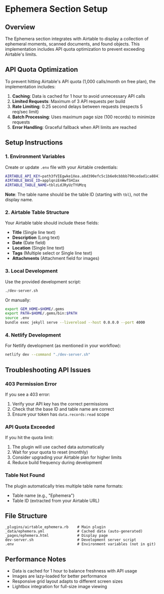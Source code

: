 # Ephemera Section Setup

## Overview

The Ephemera section integrates with Airtable to display a collection of ephemeral moments, scanned documents, and found objects. This implementation includes API quota optimization to prevent exceeding Airtable's limits.

## API Quota Optimization

To prevent hitting Airtable's API quota (1,000 calls/month on free plan), the implementation includes:

1. **Caching**: Data is cached for 1 hour to avoid unnecessary API calls
2. **Limited Requests**: Maximum of 3 API requests per build
3. **Rate Limiting**: 0.25 second delays between requests (respects 5 req/sec limit)
4. **Batch Processing**: Uses maximum page size (100 records) to minimize requests
5. **Error Handling**: Graceful fallback when API limits are reached

## Setup Instructions

### 1. Environment Variables

Create or update `.env` file with your Airtable credentials:

```bash
AIRTABLE_API_KEY=path3fVIEgwke1Xea.a8d390efc5c1b6e0cbbbb790cedad1ca88413b06533bf4f5069ec43ef71d88e5
AIRTABLE_BASE_ID=applqniEnWwfSHIax
AIRTABLE_TABLE_NAME=tblzLdJRyUzTYUMzq
```

**Note**: The table name should be the table ID (starting with `tbl`), not the display name.

### 2. Airtable Table Structure

Your Airtable table should include these fields:
- **Title** (Single line text)
- **Description** (Long text)
- **Date** (Date field)
- **Location** (Single line text)
- **Tags** (Multiple select or Single line text)
- **Attachments** (Attachment field for images)

### 3. Local Development

Use the provided development script:

```bash
./dev-server.sh
```

Or manually:

```bash
export GEM_HOME=$HOME/.gems
export PATH=$HOME/.gems/bin:$PATH
source .env
bundle exec jekyll serve --livereload --host 0.0.0.0 --port 4000
```

### 4. Netlify Development

For Netlify development (as mentioned in your workflow):

```bash
netlify dev --command "./dev-server.sh"
```

## Troubleshooting API Issues

### 403 Permission Error

If you see a 403 error:
1. Verify your API key has the correct permissions
2. Check that the base ID and table name are correct
3. Ensure your token has `data.records:read` scope

### API Quota Exceeded

If you hit the quota limit:
1. The plugin will use cached data automatically
2. Wait for your quota to reset (monthly)
3. Consider upgrading your Airtable plan for higher limits
4. Reduce build frequency during development

### Table Not Found

The plugin automatically tries multiple table name formats:
- Table name (e.g., "Ephemera")
- Table ID (extracted from your Airtable URL)

## File Structure

```
_plugins/airtable_ephemera.rb    # Main plugin
_data/ephemera.yml               # Cached data (auto-generated)
_pages/ephemera.html             # Display page
dev-server.sh                    # Development server script
.env                             # Environment variables (not in git)
```

## Performance Notes

- Data is cached for 1 hour to balance freshness with API usage
- Images are lazy-loaded for better performance
- Responsive grid layout adapts to different screen sizes
- Lightbox integration for full-size image viewing